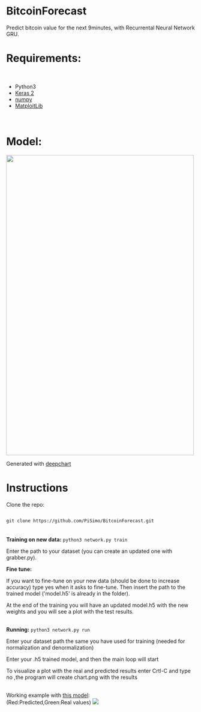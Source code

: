# BitcoinForecast 

Predict bitcoin value for the next 9minutes, with Recurrental Neural Network GRU.
<br />
<h1>Requirements:</h1>
<br/>

<ul>
<li>Python3</li>
<li><a href="http://keras.io/">Keras 2</a></li>
<li><a href="http://www.numpy.org/">numpy</a></li>
<li><a href="http://matplotlib.org/">MatploitLib</a></li>
</ul>
<br />
<h1>Model:</h1>
<img width=500 height=800 src="https://cloud.githubusercontent.com/assets/17238972/25303841/4945f448-275b-11e7-8ad9-e4c9601a7d3a.png">
<p>Generated with <a href="https://pisimo.github.io/DeepChart/">deepchart</a></p>
<h1>Instructions</h1>
<p>Clone the repo:</p>
<code>
git clone https://github.com/PiSimo/BitcoinForecast.git
</code>
<br />
<br />
<b>Training on new data:</b>
<code>python3 network.py train</code>
<p>Enter the path to your dataset (you can create an updated one with grabber.py).</p>
<b>Fine tune:</b>
<p>If you want to fine-tune on your new data (should be done to increase accuracy) type yes when it asks to fine-tune.
Then insert the path to the trained model ('model.h5' is already in the folder).
</p>
<p>At the end of the training you will have an updated model.h5 with the new weights and you will see a plot with the test results.</p>
<br />
<b>Running:</b>
<code>python3 network.py run</code>
<p>Enter your dataset path the same you have used for training (needed for normalization and denormalization)</p>
<p>Enter your .h5 trained model, and then the main loop will start</p>
<p>To visualize a plot with the real and predicted results enter Crtl-C and type no ,the program will create chart.png with the results</p>

<br/>
Working example with <a href="https://github.com/PiSimo/BitcoinForecast/blob/master/model.h5">this model</a>:
<br/>
(Red:Predicted,Green:Real values)
<img src="https://cloud.githubusercontent.com/assets/17238972/24326997/630cf3c2-11bc-11e7-8edb-07be895e16ea.png" />


